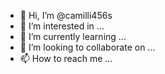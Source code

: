 - 👋 Hi, I’m @camilli456s
- 👀 I’m interested in ...
- 🌱 I’m currently learning ...
- 💞️ I’m looking to collaborate on ...
- 📫 How to reach me ...

<!---
camilli456s/camilli456s is a ✨ special ✨ repository because its `README.md` (this file) appears on your GitHub profile.
You can click the Preview link to take a look at your changes.
--->
